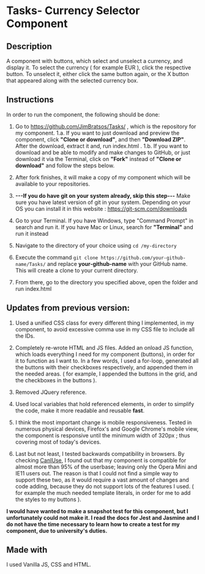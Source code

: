# Tasks- Currency Selector Component

## Description

A component with buttons, which select and unselect a currency, and display it. To select the currency ( for example EUR ), click the respective button. To unselect it, either click the same button again, or the X button that appeared along with the selected currency box.

## Instructions 

In order to run the component, the following should be done:

1. Go to https://github.com/JimBratsos/Tasks/ , which is the repository for my component.
  1.a. If you want to just download and preview the component, click **"Clone or download"**, and then **"Download ZIP"**. After the download, extract it and, run index.html .
  1.b. If you want to download and be able to modify and make changes to GitHub, or just download it via the Terminal, click on **"Fork"** instead of **"Clone or download"** and follow the steps below.

2. After fork finishes, it will make a copy of my component which will be available to your repositories. 

3. **---If you do have git on your system already, skip this step---** Make sure you have latest version of git in your system. Depending on your OS you can install it in this website : https://git-scm.com/downloads

4. Go to your Terminal. If you have Windows, type "Command Prompt" in search and run it. If you have Mac or Linux, search for **"Terminal"** and run it instead 

5. Navigate to the directory of your choice using ```cd /my-directory```

6. Execute the command ``` git clone https://github.com/your-github-name/Tasks/ ``` and replace **your-github-name** with your GitHub name. This will create a clone to your current directory.

7. From there, go to the directory you specified above, open the folder and run index.html

## Updates from previous version:

1. Used a unified CSS class for every different thing I implemented, in my component, to avoid excessive comma use in my CSS file to include all the IDs.

2. Completely re-wrote HTML and JS files. Added an onload JS function, which loads everything I need for my component (buttons), in order for it to function as I want to. In a few words, I used a for-loop, generated all the buttons with their checkboxes respectively, and appended them in the needed areas. ( for example, I appended the buttons in the grid, and the checkboxes in the buttons ).

3. Removed JQuery reference. 

4. Used local variables that hold referenced elements, in order to simplify the code, make it more readable and reusable **fast**.

5. I think the most important change is mobile responsiveness. Tested in numerous physical devices, Firefox's and Google Chrome's mobile view, the component is responsive until the minimum width of 320px ; thus covering most of today's devices.

6. Last but not least, I tested backwards compatibility in browsers. By checking [CanIUse](https://caniuse.com/), I found out that my component is compatible for almost more than 95% of the userbase; leaving only the Opera Mini and IE11 users out. The reason is that I could not find a simple way to support these two, as it would require a vast amount of changes and code adding, because they do not support lots of the features I used. ( for example the much needed template literals, in order for me to add the styles to my buttons ). 

**I would have wanted to make a snapshot test for this component, but I unfortunately could not make it. I read the docs for Jest and Jasmine and I do not have the time necessary to learn how to create a test for my component, due to university's duties.**

## Made with

I used Vanilla JS, CSS and HTML. 
